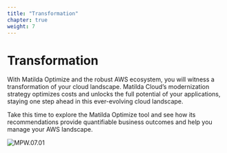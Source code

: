 ```yaml
---
title: "Transformation" 
chapter: true
weight: 7
---
```

# Transformation

With Matilda Optimize and the robust AWS ecosystem, you will witness a transformation of your cloud landscape. Matilda Cloud’s modernization strategy optimizes costs and unlocks the full potential of your applications, staying one step ahead in this ever-evolving cloud landscape.

Take this time to explore the Matilda Optimize tool and see how its recommendations provide quantifiable business outcomes and help you manage your AWS landscape. 

![MPW.07.01](/images/MPW.07.01.png)

